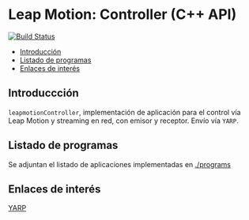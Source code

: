 # Leap Motion: Controller (C++ API)
[![Build Status](https://travis-ci.org/davidvelascogarcia/leapmotionController.svg?branch=master)](https://travis-ci.org/davidvelascogarcia/leapmotionController)

- [Introducción](#introducción)
- [Listado de programas](#listado-de-programas)
- [Enlaces de interés](#enlaces-de-interés)

## Introduccción

`leapmotionController`, implementación de aplicación para el control vía Leap Motion y streaming en red, con emisor y receptor. Envío vía `YARP`.

## Listado de programas

Se adjuntan el listado de aplicaciones implementadas en [./programs](./programs)

## Enlaces de interés

[YARP](http://www.yarp.it/)
